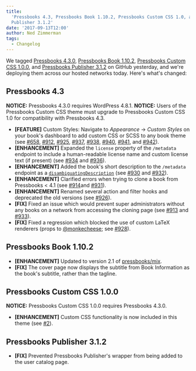 ```yaml
---
title:
  'Pressbooks 4.3, Pressbooks Book 1.10.2, Pressbooks Custom CSS 1.0, and Pressbooks
  Publisher 3.1.2'
date: '2017-09-13T12:00'
author: Ned Zimmerman
tags:
  - Changelog
---
```


We tagged [Pressbooks 4.3.0](https://github.com/pressbooks/pressbooks/releases/tag/4.3.0),
[Pressbooks Book 1.10.2](https://github.com/pressbooks/pressbooks-book/releases/tag/1.10.2),
[Pressbooks Custom CSS 1.0.0](https://github.com/pressbooks/pressbooks-custom-css/releases/tag/1.0.0),
and
[Pressbooks Publisher 3.1.2](https://github.com/pressbooks/pressbooks-publisher/releases/tag/3.1.2)
on GitHub yesterday, and we're deploying them across our hosted networks today. Here's
what's changed:

## Pressbooks 4.3

**NOTICE:** Pressbooks 4.3.0 requires WordPress 4.8.1. **NOTICE:** Users of the Pressbooks
Custom CSS theme must upgrade to Pressbooks Custom CSS 1.0 for compatibility with
Pressbooks 4.3.

- **[FEATURE]** Custom Styles: Navigate to _Appearance_ → _Custom Styles_ on your book's
  dashboard to add custom CSS or SCSS to any book theme (see
  [#658](https://github.com/pressbooks/pressbooks/issues/658),
  [#912](https://github.com/pressbooks/pressbooks/pull/912),
  [#925](https://github.com/pressbooks/pressbooks/pull/925),
  [#937](https://github.com/pressbooks/pressbooks/issues/937),
  [#938](https://github.com/pressbooks/pressbooks/pull/938),
  [#940](https://github.com/pressbooks/pressbooks/issues/940),
  [#941](https://github.com/pressbooks/pressbooks/pull/941), and
  [#942](https://github.com/pressbooks/pressbooks/pull/942)).
- **[ENHANCEMENT]** Expanded the `license` property of the `/metadata` endpoint to include
  a human-readable license name and custom license text (if present) (see
  [#934](https://github.com/pressbooks/pressbooks/issues/934) and
  [#936](https://github.com/pressbooks/pressbooks/pull/936)).
- **[ENHANCEMENT]** Added the book's short description to the `/metadata` endpoint as a
  [`disambiguatingDescription`](http://schema.org/disambiguatingDescription) (see
  [#930](https://github.com/pressbooks/pressbooks/issues/930) and
  [#932](https://github.com/pressbooks/pressbooks/pull/932)).
- **[ENHANCEMENT]** Clarified errors when trying to clone a book from Pressbooks < 4.1
  (see [#914](https://github.com/pressbooks/pressbooks/issues/914)and
  [#931](https://github.com/pressbooks/pressbooks/pull/931)).
- **[ENHANCEMENT]** Renamed several action and filter hooks and deprecated the old
  versions (see [#926](https://github.com/pressbooks/pressbooks/pull/926)).
- **[FIX]** Fixed an issue which would prevent super administrators without any books on a
  network from accessing the cloning page (see
  [#913](https://github.com/pressbooks/pressbooks/issues/913) and
  [#933](https://github.com/pressbooks/pressbooks/pull/933)).
- **[FIX]** Fixed a regression which blocked the use of custom LaTeX renderers (props to
  [@monkecheese](https://github.com/monkecheese); see
  [#928](https://github.com/pressbooks/pressbooks/pull/928)).

## Pressbooks Book 1.10.2

- **[ENHANCEMENT]** Updated to version 2.1 of
  [pressbooks/mix](https://github.com/pressbooks/mix).
- **[FIX]** The cover page now displays the subtitle from Book Information as the book's
  subtitle, rather than the tagline.

## Pressbooks Custom CSS 1.0.0

**NOTICE:** Pressbooks Custom CSS 1.0.0 requires Pressbooks 4.3.0.

- **[ENHANCEMENT]** Custom CSS functionality is now included in this theme (see
  [#2](https://github.com/pressbooks/pressbooks-custom-css/pull/2)).

## Pressbooks Publisher 3.1.2

- **[FIX]** Prevented Pressbooks Publisher's wrapper from being added to the user catalog
  page.
